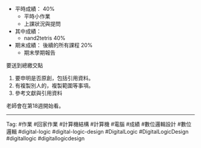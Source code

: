 - 平時成績： $`40 \%`$
  - 平時小作業
  - 上課狀況與提問
- 其中成績：
  - nand2tetris $`40 \%`$
- 期末成績： 後續的所有課程 $`20 \%`$
  - 期末學期報告

要送到總繳交點

1. 要申明是否原創，包括引用資料。
2. 有複製別人的，複製範圍等事項。
3. 參考文獻與引用資料

老師會在第18週開始看。

---

Tag: #作業 #回家作業 #計算機結構 #計算機 #電腦 #成績 #數位邏輯設計 #數位邏輯 #digital-logic #digital-logic-design #DigitalLogic #DigitalLogicDesign #digitallogic #digitallogicdesign 